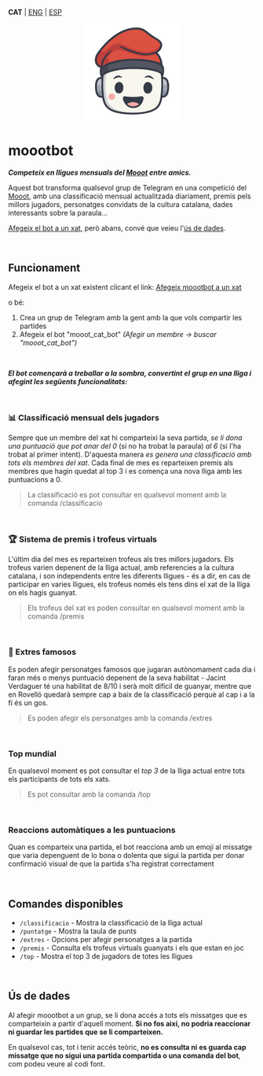 <a id="translations"></a>
**CAT** | [ENG](/docs/en/README.md) | [ESP](/docs/es/README.md)

<div align="center">
  <img width="200" src="https://raw.githubusercontent.com/GerardEst/moootbot/b863bd9adb3d922261166f54b45fcfa9aa218757/docs/moootbot_L.png" alt="Foto de perfil de moootbot">
</div>

# moootbot

**_Competeix en lligues mensuals del [Mooot](https://mooot.cat) entre amics._**

Aquest bot transforma qualsevol grup de Telegram en una competició del [Mooot](https://mooot.cat), amb una classificació mensual actualitzada diariament, premis pels millors jugadors, personatges convidats de la cultura catalana, dades interessants sobre la paraula...

[Afegeix el bot a un xat](https://t.me/mooot_cat_bot?startgroup=true), però abans, convé que veieu l'[ús de dades](#ús-de-dades).

<br>

## Funcionament

Afegeix el bot a un xat existent clicant el link: [Afegeix moootbot a un xat](https://t.me/mooot_cat_bot?startgroup=true)

o bé:

1. Crea un grup de Telegram amb la gent amb la que vols compartir les partides
2. Afegeix el bot "mooot_cat_bot" *(Afegir un membre -> buscar "mooot_cat_bot")*

<br>

**_El bot començarà a treballar a la sombra, convertint el grup en una lliga i afegint les següents funcionalitats:_**

<br>

### 📊 Classificació mensual dels jugadors

Sempre que un membre del xat hi comparteixi la seva partida, _se li dona una puntuació que pot anar del 0_ (si no ha trobat la paraula) _al 6_ (si l'ha trobat al primer intent). D'aquesta manera _es genera una classificació amb tots els membres del xat_. Cada final de mes es reparteixen premis als membres que hagin quedat al top 3 i es comença una nova lliga amb les puntuacions a 0.

> La classificació es pot consultar en qualsevol moment amb la comanda /classificacio

<br>

### 🏆 Sistema de premis i trofeus virtuals

L'últim dia del mes es reparteixen trofeus als tres millors jugadors. Els trofeus varien depenent de la lliga actual, amb referencies a la cultura catalana, i son independents entre les diferents lligues - és a dir, en cas de participar en varies lligues, els trofeus només els tens dins el xat de la lliga on els hagis guanyat.

> Els trofeus del xat es poden consultar en qualsevol moment amb la comanda /premis

<br>

### 🥸 Extres famosos

Es poden afegir personatges famosos que jugaran autònomament cada dia i faran més o menys puntuació depenent de la seva habilitat - Jacint Verdaguer té una habilitat de 8/10 i serà molt difícil de guanyar, mentre que en Rovelló quedarà sempre cap a baix de la classificació perquè al cap i a la fi és un gos.

> Es poden afegir els personatges amb la comanda /extres

<br>

### Top mundial

En qualsevol moment es pot consultar el _top 3_ de la lliga actual entre tots els participants de tots els xats.

> Es pot consultar amb la comanda /top

<br>

### Reaccions automàtiques a les puntuacions

Quan es comparteix una partida, el bot reacciona amb un emoji al missatge que varia depenguent de lo bona o dolenta que sigui la partida per donar confirmació visual de que la partida s'ha registrat correctament

<br>

## Comandes disponibles

- `/classificacio` - Mostra la classificació de la lliga actual
- `/puntatge` - Mostra la taula de punts
- `/extres` - Opcions per afegir personatges a la partida
- `/premis` - Consulta els trofeus virtuals guanyats i els que estan en joc
- `/top` - Mostra el top 3 de jugadors de totes les lligues

<br>

## Ús de dades

Al afegir moootbot a un grup, se li dona accés a tots els missatges que es comparteixin a partir d'aquell moment. **Si no fos així, no podria reaccionar ni guardar les partides que se li comparteixen.**

En qualsevol cas, tot i tenir accés teòric, **no es consulta ni es guarda cap missatge que no sigui una partida compartida o una comanda del bot**, com podeu veure al codi font.
